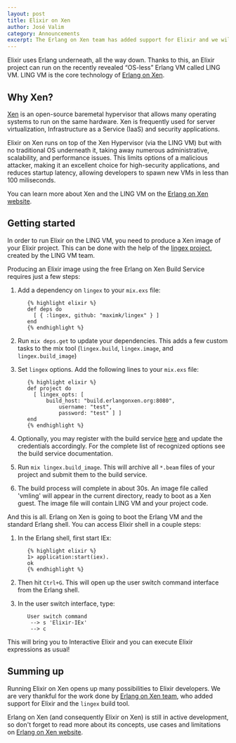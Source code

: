 ```yaml
---
layout: post
title: Elixir on Xen
author: José Valim
category: Announcements
excerpt: The Erlang on Xen team has added support for Elixir and we will tell you how you can use it!
---
```


Elixir uses Erlang underneath, all the way down. Thanks to this, an Elixir project can run on the recently revealed “OS-less” Erlang VM called LING VM. LING VM is the core technology of [Erlang on Xen](http://erlangonxen.org).

## Why Xen?

[Xen](https://en.wikipedia.org/wiki/Xen) is an open-source baremetal hypervisor that allows many operating systems to run on the same hardware. Xen is frequently used for server virtualization, Infrastructure as a Service (IaaS) and security applications.

Elixir on Xen runs on top of the Xen Hypervisor (via the LING VM) but with no traditional OS underneath it, taking away numerous administrative, scalability, and performance issues. This  limits options of a malicious attacker, making it an excellent choice for high-security applications, and reduces startup latency, allowing developers to spawn new VMs in less than 100 miliseconds.

You can learn more about Xen and the LING VM on the [Erlang on Xen website](http://erlangonxen.org).

## Getting started

In order to run Elixir on the LING VM, you need to produce a Xen image of your Elixir project. This can be done with the help of the [lingex project](http://github.com/maximk/lingex), created by the LING VM team.

Producing an Elixir image using the free Erlang on Xen Build Service requires just a few steps:

1. Add a dependency on `lingex` to your `mix.exs` file:

          {% highlight elixir %}
          def deps do
            [ { :lingex, github: "maximk/lingex" } ]
          end
          {% endhighlight %}

2. Run `mix deps.get` to update your dependencies. This adds a few custom tasks
to the mix tool (`lingex.build`, `lingex.image`, and `lingex.build_image`)

3. Set `lingex` options. Add the following lines to your `mix.exs` file:

          {% highlight elixir %}
          def project do
            [ lingex_opts: [
                build_host: "build.erlangonxen.org:8080",
          			username: "test",
          			password: "test" ] ]
          end
          {% endhighlight %}

4. Optionally, you may register with the build service [here](http://build.erlangonxen.org/register) and update the credentials accordingly. For the complete list of recognized options see the build service documentation.

5. Run `mix lingex.build_image`. This will archive all `*.beam` files of your project and submit them to the build service.

6. The build process will complete in about 30s. An image file called 'vmling' will appear in the current directory, ready to boot as a Xen guest. The image file will contain LING VM and your project code.

And this is all. Erlang on Xen is going to boot the Erlang VM and the standard Erlang shell. You can access Elixir shell in a couple steps:

1. In the Erlang shell, first start IEx:

          {% highlight elixir %}
          1> application:start(iex).
          ok
          {% endhighlight %}


2. Then hit `Ctrl+G`. This will open up the user switch command interface from the Erlang shell.

3. In the user switch interface, type:

          User switch command
           --> s 'Elixir-IEx'
           --> c

This will bring you to Interactive Elixir and you can execute Elixir expressions as usual!

## Summing up

Running Elixir on Xen opens up many possibilities to Elixir developers. We are very thankful for the work done by [Erlang on Xen team](http://erlangonxen.org), who added support for Elixir and the `lingex` build tool.

Erlang on Xen (and consequently Elixir on Xen) is still in active development, so don't forget to read more about its concepts, use cases and limitations on [Erlang on Xen website](http://erlangonxen.org/).
